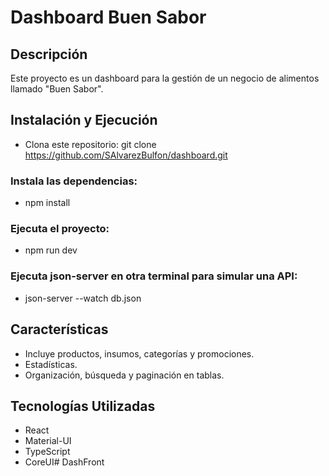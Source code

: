# Dashboard Buen Sabor

## Descripción
Este proyecto es un dashboard para la gestión de un negocio de alimentos llamado "Buen Sabor".

## Instalación y Ejecución

- Clona este repositorio: git clone https://github.com/SAlvarezBulfon/dashboard.git

### Instala las dependencias:
- npm install
### Ejecuta el proyecto:
- npm run dev
### Ejecuta json-server en otra terminal para simular una API:
- json-server --watch db.json

## Características
- Incluye productos, insumos, categorías y promociones.
- Estadísticas.
- Organización, búsqueda y paginación en tablas.

## Tecnologías Utilizadas
- React
- Material-UI
- TypeScript
- CoreUI#   D a s h F r o n t  
 